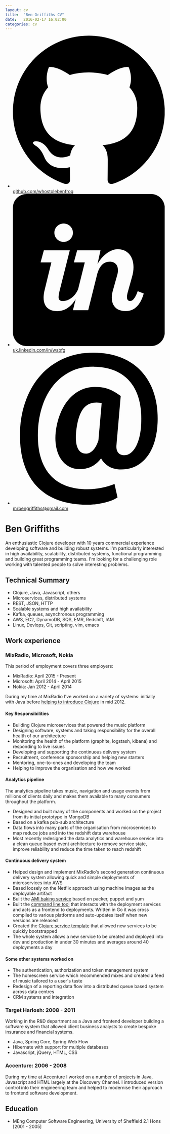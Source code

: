```yaml
---
layout: cv
title:  "Ben Griffiths CV"
date:   2016-02-17 16:02:00
categories: cv
---
```


<ul class="cvicons">
    <li>
        <a href="http://github.com/whostolebenfrog">
            <svg viewBox="0 0 16 16" xmlns="http://www.w3.org/2000/svg" fill-rule="evenodd" clip-rule="evenodd" stroke-linejoin="round" stroke-miterlimit="1.414"><path d="M8 0C3.58 0 0 3.582 0 8c0 3.535 2.292 6.533 5.47 7.59.4.075.547-.172.547-.385 0-.19-.007-.693-.01-1.36-2.226.483-2.695-1.073-2.695-1.073-.364-.924-.89-1.17-.89-1.17-.725-.496.056-.486.056-.486.803.056 1.225.824 1.225.824.714 1.223 1.873.87 2.33.665.072-.517.278-.87.507-1.07-1.777-.2-3.644-.888-3.644-3.953 0-.873.31-1.587.823-2.147-.083-.202-.358-1.015.077-2.117 0 0 .672-.215 2.2.82.638-.178 1.323-.266 2.003-.27.68.004 1.364.092 2.003.27 1.527-1.035 2.198-.82 2.198-.82.437 1.102.163 1.915.08 2.117.513.56.823 1.274.823 2.147 0 3.073-1.87 3.75-3.653 3.947.287.246.543.735.543 1.48 0 1.07-.01 1.933-.01 2.195 0 .215.144.463.55.385C13.71 14.53 16 11.534 16 8c0-4.418-3.582-8-8-8"></path></svg>
            <span>github.com/whostolebenfrog</span>
        </a>
    </li>
    <li>
        <a href="http://uk.linkedin.com/in/wsbfg">
            <svg xmlns="http://www.w3.org/2000/svg" viewBox="0 0 16 16" fill-rule="evenodd" clip-rule="evenodd" stroke-linejoin="round" stroke-miterlimit="1.414"><path d="M14.55 0H1.45C.65 0 0 .65 0 1.45v13.1C0 15.35.65 16 1.45 16h13.1c.8 0 1.45-.65 1.45-1.45V1.45C16 .65 15.35 0 14.55 0zM3.32 10.192c-.057.244-.086.508-.086.723 0 .848.46 1.41 1.438 1.41.81 0 1.468-.48 1.94-1.257l-.288 1.16h1.61l.92-3.69c.23-.935.675-1.42 1.35-1.42.532 0 .863.33.863.877 0 .158-.014.33-.072.517l-.474 1.696c-.07.245-.1.49-.1.72 0 .804.474 1.393 1.466 1.393.848 0 1.524-.545 1.898-1.853l-.633-.244c-.315.876-.588 1.035-.804 1.035-.215 0-.33-.144-.33-.43 0-.13.028-.274.07-.447l.462-1.65c.114-.39.158-.733.158-1.05 0-1.236-.748-1.88-1.653-1.88-.848 0-1.71.764-2.142 1.57l.317-1.446H6.77l-.346 1.273h1.15l-.708 2.835C6.31 11.268 5.29 11.288 5.16 11.26c-.21-.048-.345-.128-.345-.402 0-.157.03-.384.1-.657l1.08-4.276H3.262l-.345 1.273h1.136l-.733 2.995zm2.027-5.158c.532 0 .978-.417.978-.963 0-.545-.446-.962-.978-.962s-.977.417-.977.963c0 .547.445.964.977.964z"/></svg>
            <span>uk.linkedin.com/in/wsbfg</span>
        </a>
    </li>
    <li>
        <a href="mailto:mrbengriffiths@gmail.com">
            <svg viewBox="0 0 16 16" xmlns="http://www.w3.org/2000/svg" fill-rule="evenodd" clip-rule="evenodd" stroke-linejoin="round" stroke-miterlimit="1.414"><path d="M15.244 7.386c-.023.607-.112 1.204-.266 1.79-.155.587-.387 1.11-.696 1.572-.31.46-.703.833-1.18 1.117-.48.283-1.053.425-1.723.425-.47 0-.885-.102-1.246-.305-.36-.203-.64-.49-.842-.863-.56.756-1.314 1.134-2.258 1.134-.413 0-.788-.092-1.126-.275-.337-.183-.62-.444-.845-.785-.227-.34-.39-.75-.49-1.228-.1-.478-.122-1.012-.064-1.602.084-.72.248-1.376.488-1.962.24-.587.54-1.088.902-1.503.36-.415.774-.735 1.24-.958.468-.223.97-.335 1.508-.335.344 0 .644.026.902.077.258.052.49.122.7.21.21.09.402.19.58.306.177.114.355.232.532.352l-.438 5.04c-.03.242-.024.438.013.59.037.15.097.273.18.364.083.092.18.155.292.19.11.034.224.05.34.05.245 0 .474-.084.686-.252.21-.17.395-.403.55-.7.154-.298.277-.65.37-1.052.09-.404.145-.84.162-1.31.046-.893-.023-1.71-.206-2.448-.184-.738-.486-1.37-.906-1.894-.42-.523-.962-.93-1.624-1.22-.66-.288-1.45-.433-2.366-.433-.87 0-1.65.17-2.34.51-.69.342-1.283.813-1.778 1.414-.495.602-.883 1.31-1.164 2.127-.28.815-.443 1.7-.49 2.65-.045 1.03.038 1.93.25 2.704.212.774.54 1.42.988 1.938.446.518 1.004.906 1.674 1.164.67.257 1.44.386 2.31.386.247 0 .5-.014.756-.043.258-.028.51-.068.76-.12.25-.05.487-.11.713-.176.226-.067.43-.14.614-.22l.317 1.426c-.2.13-.43.244-.687.34-.258.093-.528.172-.812.235-.283.064-.57.11-.863.143-.292.03-.57.047-.833.047-1.162 0-2.193-.166-3.092-.498-.898-.332-1.65-.826-2.254-1.482-.604-.655-1.055-1.47-1.353-2.447-.297-.976-.423-2.11-.378-3.397.052-1.174.268-2.26.65-3.26.38-.998.902-1.86 1.566-2.59C3.636 1.6 4.43 1.032 5.356.62 6.28.206 7.31 0 8.45 0c1.134 0 2.133.18 2.998.537.864.358 1.586.86 2.164 1.51.578.65 1.006 1.428 1.284 2.333.278.905.394 1.907.348 3.006zm-8.588.98c-.063.743-.005 1.306.176 1.687.18.38.47.57.87.57.087 0 .186-.018.298-.055.11-.037.226-.106.343-.206.118-.1.234-.24.348-.42.116-.18.222-.418.32-.71l.342-3.916c-.17-.046-.35-.07-.532-.07-.344 0-.638.07-.885.203-.246.134-.455.333-.627.596-.17.264-.31.59-.416.98-.106.39-.185.835-.236 1.34z" fill-rule="nonzero"></path></svg>
            <span>mrbengriffiths@gmail.com</span>
        </a>
    </li>
</ul>

# Ben Griffiths

An enthusiastic Clojure developer with 10 years commercial experience developing software and building robust systems. I'm particularly interested in high availability, scalability, distributed systems, functional programming and building great programming teams. I'm looking for a challenging role working with talented people to solve interesting problems.

## Technical Summary

* Clojure, Java, Javascript, others
* Microservices, distributed systems
* REST, JSON, HTTP
* Scalable systems and high availability
* Kafka, queues, asynchronous programming 
* AWS, EC2, DynamoDB, SQS, EMR, Redshift, IAM
* Linux, Devlops, Git, scripting, vim, emacs

## Work experience

### MixRadio, Microsoft, Nokia

This period of employment covers three employers:

* MixRadio: April 2015 - Present
* Microsoft: April 2014 - April 2015
* Nokia: Jan 2012 - April 2014

During my time at MixRadio I've worked on a variety of systems: initially with Java before [helping to introduce Clojure](https://skillsmatter.com/skillscasts/3891-clojure-at-nokia-entertainment#video) in mid 2012.

#### Key Responsibilities
* Building Clojure microservices that powered the music platform
* Designing software, systems and taking responsibility for the overall health of our architecture
* Monitoring the health of the platform (graphite, logstash, kibana) and responding to live issues
* Developing and supporting the continuous delivery system
* Recruitment, conference sponsorship and helping new starters
* Mentoring, one-to-ones and developing the team
* Helping to improve the organisation and how we worked

#### Analytics pipeline

The analytics pipeline takes music, navigation and usage events from millions of clients daily and makes them available to many consumers throughout the platform.

* Designed and built many of the components and worked on the project from its initial prototype in MongoDB 
* Based on a kafka pub-sub architecture
* Data flows into many parts of the organisation from microservices to map reduce jobs and into the redshift data warehouse
* Most recently redesigned the data analytics and warehouse service into a clean queue based event architecture to remove service state, improve reliability and reduce the time taken to reach redshift

#### Continuous delivery system

* Helped design and implement MixRadio's second generation continuous delivery system allowing quick and simple deployments of microservices into AWS
* Based loosely on the Netflix approach using machine images as the deployable artifact
* Built the [AMI baking service](https://github.com/mixradio/mr-baker) based on packer, puppet and yum
* Built the [command line tool](https://github.com/mixradio/klink) that interacts with the deployment services and acts as a frontend to deployments. Written in Go it was cross compiled to various platforms and auto-updates itself when new versions are released
* Created the [Clojure service template](https://github.com/mixradio/mr-clojure) that allowed new services to be quickly bootstrapped
* The whole system allows a new service to be created and deployed into dev and production in under 30 minutes and averages around 40 deployments a day

#### Some other systems worked on

* The authentication, authorization and token management system
* The homescreen service which recommended mixes and created a feed of music tailored to a user's taste
* Redesign of a reporting data flow into a distributed queue based system across data centres
* CRM systems and integration

### Target Harlosh: 2008 - 2011

Working in the R&D department as a Java and frontend developer building a software system that allowed client business analysts to create bespoke insurance and financial systems.

* Java, Spring Core, Spring Web Flow
* Hibernate with support for multiple databases
* Javascript, jQuery, HTML, CSS

### Accenture: 2006 - 2008

During my time at Accenture I worked on a number of projects in Java, Javascript and HTML largely at the Discovery Channel. I introduced version control into their engineering team and helped to modernise their approach to frontend software development.

## Education

* MEng Computer Software Engineering, University of Sheffield 2.1 Hons [2001 - 2005]
